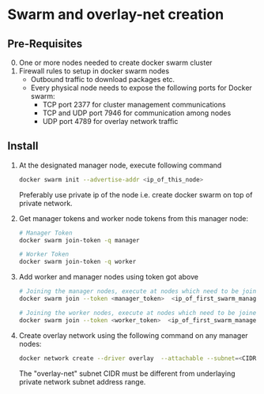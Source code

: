 # Swarm and overlay-net creation

## Pre-Requisites
0) One or more nodes needed to create docker swarm cluster
1) Firewall rules to setup in docker swarm nodes 
    - Outbound traffic to download packages etc.
    - Every physical node needs to expose the following ports for Docker swarm:
        - TCP port 2377 for cluster management communications
        - TCP and UDP port 7946 for communication among nodes
        - UDP port 4789 for overlay network traffic

## Install 
1. At the designated manager node, execute following command
    ```sh
    docker swarm init --advertise-addr <ip_of_this_node> 
    ```
   Preferably use private ip of the node i.e. create docker swarm on top of private network.

2. Get manager tokens and worker node tokens from this manager node:
    ```sh
    # Manager Token
    docker swarm join-token -q manager

    # Worker Token
    docker swarm join-token -q worker
    ```
3. Add worker and manager nodes using token got above
    ```sh
    # Joining the manager nodes, execute at nodes which need to be joined as manager
    docker swarm join --token <manager_token>  <ip_of_first_swarm_manager_node>:2377

    # Joining the worker nodes, execute at nodes which need to be joined as worker nodes
    docker swarm join --token <worker_token>  <ip_of_first_swarm_manager_node>:2377
    ```
4. Create overlay network using the following command on any manager nodes:
    ```sh
    docker network create --driver overlay  --attachable --subnet=<CIDR format subnet, default:-10.0.0.0/24> overlay-net
    ```
   The "overlay-net" subnet CIDR must be different from underlaying private network subnet address range. 
